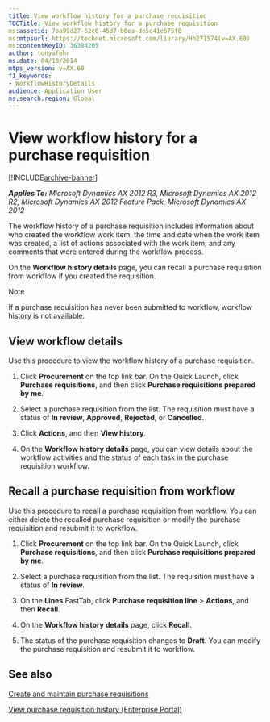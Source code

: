```yaml
---
title: View workflow history for a purchase requisition
TOCTitle: View workflow history for a purchase requisition
ms:assetid: 7ba99d27-62c0-45d7-b0ea-de5c41e675f0
ms:mtpsurl: https://technet.microsoft.com/library/Hh271574(v=AX.60)
ms:contentKeyID: 36384205
author: tonyafehr
ms.date: 04/18/2014
mtps_version: v=AX.60
f1_keywords:
- WorkflowHistoryDetails
audience: Application User
ms.search.region: Global
---
```


# View workflow history for a purchase requisition 


[!INCLUDE[archive-banner](includes/archive-banner.md)]


_**Applies To:** Microsoft Dynamics AX 2012 R3, Microsoft Dynamics AX 2012 R2, Microsoft Dynamics AX 2012 Feature Pack, Microsoft Dynamics AX 2012_

The workflow history of a purchase requisition includes information about who created the workflow work item, the time and date when the work item was created, a list of actions associated with the work item, and any comments that were entered during the workflow process.

On the **Workflow history details** page, you can recall a purchase requisition from workflow if you created the requisition.


> [!NOTE]
> <P>If a purchase requisition has never been submitted to workflow, workflow history is not available.</P>



## View workflow details

Use this procedure to view the workflow history of a purchase requisition.

1.  Click **Procurement** on the top link bar. On the Quick Launch, click **Purchase requisitions**, and then click **Purchase requisitions prepared by me**.

2.  Select a purchase requisition from the list. The requisition must have a status of **In review**, **Approved**, **Rejected**, or **Cancelled**.

3.  Click **Actions**, and then **View history**.

4.  On the **Workflow history details** page, you can view details about the workflow activities and the status of each task in the purchase requisition workflow.

## Recall a purchase requisition from workflow

Use this procedure to recall a purchase requisition from workflow. You can either delete the recalled purchase requisition or modify the purchase requisition and resubmit it to workflow.

1.  Click **Procurement** on the top link bar. On the Quick Launch, click **Purchase requisitions**, and then click **Purchase requisitions prepared by me**.

2.  Select a purchase requisition from the list. The requisition must have a status of **In review**.

3.  On the **Lines** FastTab, click **Purchase requisition line** \> **Actions**, and then **Recall**.

4.  On the **Workflow history details** page, click **Recall**.

5.  The status of the purchase requisition changes to **Draft**. You can modify the purchase requisition and resubmit it to workflow.

## See also

[Create and maintain purchase requisitions](create-and-maintain-purchase-requisitions.md)

[View purchase requisition history (Enterprise Portal)](view-purchase-requisition-history-enterprise-portal.md)

  



